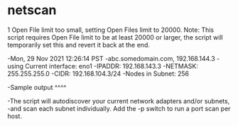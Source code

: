 # netscan

1   Open File limit too small, setting Open Files limit to 20000.
    Note: This script requires Open File limit to be at least 20000 or larger,
    the script will temporarily set this and revert it back at the end.

-Mon, 29 Nov 2021 12:26:14 PST
-abc.somedomain.com, 192.168.144.3
-using Current interface: eno1
  -IPADDR: 192.168.143.3
  -NETMASK: 255.255.255.0
  -CIDR: 192.168.104.3/24
  -Nodes in Subnet: 256

-Sample output ^^^^

  -The script will autodiscover your current network adapters and/or subnets,
  -and scan each subnet individually. Add the -p switch to run a port scan per host.


